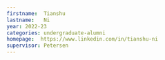 ```yaml
---
firstname:  Tianshu
lastname:   Ni
year: 2022-23
categories: undergraduate-alumni
homepage:  https://www.linkedin.com/in/tianshu-ni
supervisor: Petersen
---
```


